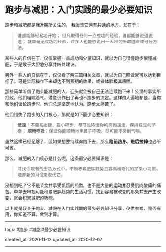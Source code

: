 # 跑步与减肥：入门实践的最少必要知识

跑步和减肥都是我近期所关注的， 我发现它俩有共通的地方，就在于：

> 谁都能够轻松地开始；
> 但凡取得任何一点成功的经验，谁都能够说道说道；
> 就算毫无成功的经验，许多人也能够说出一大堆的所谓道理或可行方法。

某些人的自信在于，仅仅掌握一点成功和少量知识，就以为自己很懂跑步很懂减肥，于是敢于大胆地分享并四处建议。

另外一些人的自信在于，仅仅看了两三篇相关文章，就以为自己照做就可以达到目标了。可是实际操作下来却达不到预期的效果，或者体验极其糟糕。

那些简单听信了跑步能减肥的人，迎头就会被自己无法连续跑下来 1 公里的事实所打败，他们粗喘着气，潜意识作出了再也不跑步的决定。这样的人遍地都是，当你和他们谈论跑步时，他们总是坚定地认为，跑步太痛苦了。

他们错失了跑步的入门核心，那就是如下最少必要知识：

> **低速**：不要高抬腿，要小碎步，尽可能降慢你的奔跑速度，保持稳定的节奏；
> **顺畅呼吸**：保证你能顺畅地用鼻子呼吸，尽可能不感到气喘。

虽然这样已经足够了，但如果想要持续奔跑下去，那么**跑前热身、跑后拉伸**也必不可省。

那么，减肥的入门核心是什么呢，这条最少必要知识是：

> 寻找你现有的生活方式中，不断积累肥胖趋势且容易被取代的那条小习惯，
> 培养新的习惯来取代它。

没想到吧？它不是节食并承受饥饿的煎熬，也不是大量的运动并忍受肌肉酸痛的痛苦。单单去审视可能积累肥胖趋势的生活习惯，找到容易被改变的那条并去产生改变，就会积累减肥的势能。

以上就是我关于跑步、减肥在入门实践期的最少必要知识分享，仅供参考。是否有用，你知道不算，做到才算。

---

tags: #跑步 #减脂 #最少必要知识

created_at: 2020-11-13
updated_at: 2020-12-07

---

